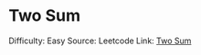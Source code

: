 # Two Sum
Difficulty: Easy
Source: Leetcode
Link: [Two Sum](https://leetcode.com/problems/two-sum/description/)
